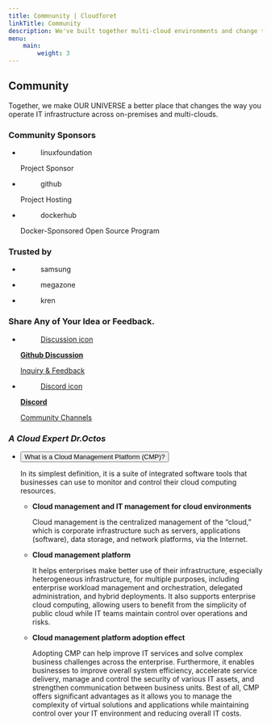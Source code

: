 ```yaml
---
title: Commnunity | Cloudforet
linkTitle: Community
description: We've built together multi-cloud environments and change the way you operate IT infrastructure across on-premise and multi-clouds.
menu:
    main:
        weight: 3
---
```


<div class="community-inner">
    <div class="section topic">
        <div class="section-inner">
            <h2>Community</h2>
            <p class="sub-title">Together, we make OUR UNIVERSE a better place that changes the way you operate IT infrastructure across on-premises and multi-clouds.</p>
        </div>
    </div>
    <div class="section sponsors">
        <div class="section-inner">
            <h3>Community Sponsors</h3>
            <ul class="sponsors-list">
                <li class="linuxfoundation">
                    <figure>linuxfoundation</figure>
                    <p class="description">Project Sponsor</p>
                </li>
                <li class="github">
                    <figure>github</figure>
                    <p class="description">Project Hosting</p>
                </li>
                <li class="dockerhub">
                    <figure>dockerhub</figure>
                    <p class="description">Docker-Sponsored Open Source Program</p>
                </li>
            </ul>
        </div>
    </div>
    <div class="section sponsors">
        <div class="section-inner">
            <h3>Trusted by</h3>
            <ul class="sponsors-list">
                <li class="samsung">
                    <figure>samsung</figure>
                </li>
                <li class="mzcloud">
                    <figure>megazone</figure>
                </li>
                <li class="kren">
                    <figure>kren</figure>
                </li>
            </ul>
       </div>
    </div>
    <div class="section feedback">
        <div class="section-inner">
            <h3>Share Any of Your Idea or Feedback.</h3>
            <ul class="channel-list">
                <li class="discussion">
                    <a href="https://github.com/cloudforet-io/cloudforet/discussions" target="_blank">
                        <figure>Discussion icon</figure>
                        <div>
                            <strong class="title">Github Discussion</strong>
                            <p class="description">Inquiry & Feedback</p>
                        </div>
                    </a>    
                </li>
                <li class="discord">
                    <a href="https://discord.gg/7ExpTmA6TE" target="_blank">
                    <figure>Discord icon</figure>
                        <div>
                            <strong class="title">Discord</strong>
                            <p class="description">Community Channels</p>
                        </div>
                    </a>
                </li>
            </ul>
        </div>
    </div>
    <div class="section expert">
        <div class="section-inner">
            <h3><em>A Cloud Expert Dr.Octos</em></h3>
            <ul class="accordion-list">
                <li class="accordion">
                    <button class="accordion-title">What is a Cloud Management Platform (CMP)?</button>
                    <div class="accordion-content">
                        <p>In its simplest definition, it is a suite of integrated software tools that businesses can use to monitor and control their cloud computing resources.</p>
                        <ul>
                            <li>
                                <strong>Cloud management and IT management for cloud environments</strong>
                                <p>Cloud management is the centralized management of the “cloud,” which is corporate infrastructure such as servers, applications (software), data storage, and network platforms, via the Internet.</p>
                            </li>
                            <li>
                                <strong>Cloud management platform</strong>
                                <p>It helps enterprises make better use of their infrastructure, especially heterogeneous infrastructure, for multiple purposes, including enterprise workload management and orchestration, delegated administration, and hybrid deployments. It also supports enterprise cloud computing, allowing users to benefit from the simplicity of public cloud while IT teams maintain control over operations and risks.</p>
                            </li>
                            <li>
                                <strong>Cloud management platform adoption effect</strong>
                                <p>Adopting CMP can help improve IT services and solve complex business challenges across the enterprise. Furthermore, it enables businesses to improve overall system efficiency, accelerate service delivery, manage and control the security of various IT assets, and strengthen communication between business units. Best of all, CMP offers significant advantages as it allows you to manage the complexity of virtual solutions and applications while maintaining control over your IT environment and reducing overall IT costs.</p>
                            </li>
                        </ul>
                    </div>
                </li>
            </ul>
        </div>
    </div>
</div>
